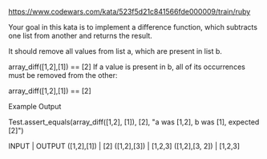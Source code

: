 https://www.codewars.com/kata/523f5d21c841566fde000009/train/ruby

Your goal in this kata is to implement a difference function, which subtracts one list from another and returns the result.

It should remove all values from list a, which are present in list b.

array_diff([1,2],[1]) == [2]
If a value is present in b, all of its occurrences must be removed from the other:

array_diff([1,2],[1]) == [2]

Example Output

Test.assert_equals(array_diff([1,2], [1]), [2], "a was [1,2], b was [1], expected [2]")

INPUT          |     OUTPUT
([1,2],[1])    |     [2]
([1,2],[3])    |     [1,2,3]
([1,2],[3, 2]) |     [1,2,3]

